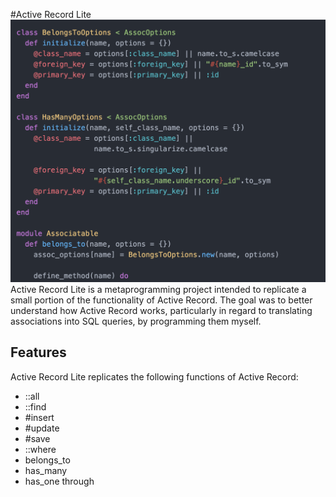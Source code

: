 #Active Record Lite
[![Screenshot](/doc/screenshot_new.png)](//github.com/phillipspc/ActiveRecordLite/)
Active Record Lite is a metaprogramming project intended to replicate a small portion of the functionality of Active Record. The goal was to better understand how Active Record works, particularly in regard to translating associations into SQL queries, by programming them myself.

## Features
Active Record Lite replicates the following functions of Active Record:

- ::all
- ::find
- #insert
- #update
- #save
- ::where
- belongs_to
- has_many
- has_one through
